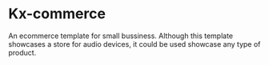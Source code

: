 # Kx-commerce
An ecommerce template for small bussiness. Although this template showcases a store for audio devices, it could be used showcase any type of product.
